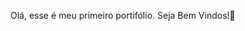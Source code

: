 Olá, esse é meu primeiro portifólio. Seja Bem Vindos!👋

<!--
**studioandresaandrade/studioandresaandrade** is a ✨ _special_ ✨ repository because its `README.md` (this file) appears on your GitHub profile.
